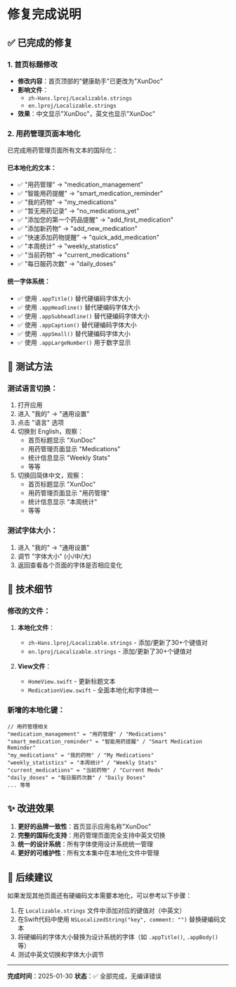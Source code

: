 # 修复完成说明

## ✅ 已完成的修复

### 1. 首页标题修改
- **修改内容**：首页顶部的"健康助手"已更改为"XunDoc"
- **影响文件**：
  - `zh-Hans.lproj/Localizable.strings`
  - `en.lproj/Localizable.strings`
- **效果**：中文显示"XunDoc"，英文也显示"XunDoc"

### 2. 用药管理页面本地化
已完成用药管理页面所有文本的国际化：

#### 已本地化的文本：
- ✅ "用药管理" → "medication_management"
- ✅ "智能用药提醒" → "smart_medication_reminder"
- ✅ "我的药物" → "my_medications"
- ✅ "暂无用药记录" → "no_medications_yet"
- ✅ "添加您的第一个药品提醒" → "add_first_medication"
- ✅ "添加新药物" → "add_new_medication"
- ✅ "快速添加药物提醒" → "quick_add_medication"
- ✅ "本周统计" → "weekly_statistics"
- ✅ "当前药物" → "current_medications"
- ✅ "每日服药次数" → "daily_doses"

#### 统一字体系统：
- ✅ 使用 `.appTitle()` 替代硬编码字体大小
- ✅ 使用 `.appHeadline()` 替代硬编码字体大小
- ✅ 使用 `.appSubheadline()` 替代硬编码字体大小
- ✅ 使用 `.appCaption()` 替代硬编码字体大小
- ✅ 使用 `.appSmall()` 替代硬编码字体大小
- ✅ 使用 `.appLargeNumber()` 用于数字显示

## 📱 测试方法

### 测试语言切换：
1. 打开应用
2. 进入 "我的" → "通用设置"
3. 点击 "语言" 选项
4. 切换到 English，观察：
   - 首页标题显示 "XunDoc"
   - 用药管理页面显示 "Medications"
   - 统计信息显示 "Weekly Stats"
   - 等等
5. 切换回简体中文，观察：
   - 首页标题显示 "XunDoc"
   - 用药管理页面显示 "用药管理"
   - 统计信息显示 "本周统计"
   - 等等

### 测试字体大小：
1. 进入 "我的" → "通用设置"
2. 调节 "字体大小" (小/中/大)
3. 返回查看各个页面的字体是否相应变化

## 🔧 技术细节

### 修改的文件：
1. **本地化文件**：
   - `zh-Hans.lproj/Localizable.strings` - 添加/更新了30+个键值对
   - `en.lproj/Localizable.strings` - 添加/更新了30+个键值对

2. **View文件**：
   - `HomeView.swift` - 更新标题文本
   - `MedicationView.swift` - 全面本地化和字体统一

### 新增的本地化键：
```
// 用药管理相关
"medication_management" = "用药管理" / "Medications"
"smart_medication_reminder" = "智能用药提醒" / "Smart Medication Reminder"
"my_medications" = "我的药物" / "My Medications"
"weekly_statistics" = "本周统计" / "Weekly Stats"
"current_medications" = "当前药物" / "Current Meds"
"daily_doses" = "每日服药次数" / "Daily Doses"
... 等等
```

## ✨ 改进效果

1. **更好的品牌一致性**：首页显示应用名称"XunDoc"
2. **完整的国际化支持**：用药管理页面完全支持中英文切换
3. **统一的设计系统**：所有字体使用设计系统统一管理
4. **更好的可维护性**：所有文本集中在本地化文件中管理

## 📝 后续建议

如果发现其他页面还有硬编码文本需要本地化，可以参考以下步骤：

1. 在 `Localizable.strings` 文件中添加对应的键值对（中英文）
2. 在Swift代码中使用 `NSLocalizedString("key", comment: "")` 替换硬编码文本
3. 将硬编码的字体大小替换为设计系统的字体（如 `.appTitle()`, `.appBody()` 等）
4. 测试中英文切换和字体大小调节

---

**完成时间**：2025-01-30
**状态**：✅ 全部完成，无编译错误


